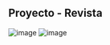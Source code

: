 ## Proyecto - Revista
![image](https://user-images.githubusercontent.com/75399506/185731035-b4f35566-6638-4de1-aeee-a8abd182434c.png)
![image](https://user-images.githubusercontent.com/75399506/185731046-f674563d-091e-45b2-bb8f-7b82606eaa92.png)